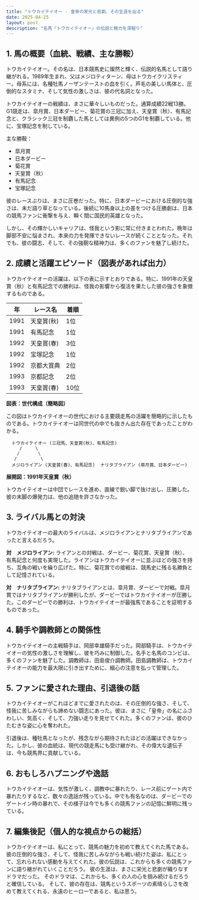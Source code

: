 ```yaml
---
title: "トウカイテイオー - 皇帝の栄光と悲劇、その生涯を辿る"
date: 2025-04-25
layout: post
description: "名馬『トウカイテイオー』の伝説と魅力を深堀り"
---
```


## 1. 馬の概要（血統、戦績、主な勝鞍）

トウカイテイオー。その名は、日本競馬史に燦然と輝く、伝説的名馬として語り継がれる。1989年生まれ、父はメジロティターン、母はトウカイクリスティー。母系には、名種牡馬ノーザンテーストの血を引く。芦毛の美しい馬体と、圧倒的なスタミナ、そして気性の激しさは、彼の代名詞となった。

トウカイテイオーの戦績は、まさに華々しいものだった。通算成績22戦13勝。G1競走は、皐月賞、日本ダービー、菊花賞の三冠に加え、天皇賞（秋）、有馬記念と、クラシック三冠を制覇した馬としては異例の5つのG1を制覇している。他に、宝塚記念を制している。

主な勝鞍：

* 皐月賞
* 日本ダービー
* 菊花賞
* 天皇賞（秋）
* 有馬記念
* 宝塚記念


彼のレースぶりは、まさに圧巻だった。特に、日本ダービーにおける圧倒的な強さは、未だ語り草となっている。後続に10馬身以上の差をつける圧勝劇は、日本の競馬ファンに衝撃を与え、瞬く間に国民的英雄となった。

しかし、その輝かしいキャリアは、怪我という影に常に付きまとわれた。晩年は脚部不安に悩まされ、本来の力を発揮できないレースが続くこととなった。それでも、彼の闘志、そして、その強靭な精神力は、多くのファンを魅了し続けた。


## 2. 成績と活躍エピソード（図表があれば出力）

トウカイテイオーの活躍は、以下の表に示すとおりである。特に、1991年の天皇賞（秋）と有馬記念での勝利は、怪我の影響から復活を果たした彼の強さを象徴するものである。

| 年 | レース名          | 着順 |
|---|-----------------|-----|
| 1991 | 天皇賞(秋)      | 1位 |
| 1991 | 有馬記念        | 1位 |
| 1992 | 天皇賞(春)      | 3位 |
| 1992 | 宝塚記念        | 1位 |
| 1992 | 京都大賞典      | 2位 |
| 1993 | 京都記念        | 2位 |
| 1993 | 天皇賞(春)      | 10位|


**図表：世代構成（簡略図）**

この図はトウカイテイオーの世代における主要競走馬の活躍を簡略的に示したものである。トウカイテイオーは同世代の中でも抜きん出た存在であったことがわかる。

```
  トウカイテイオー (三冠馬、天皇賞(秋)、有馬記念)
     /     \
    /       \
   /         \
  メジロライアン (天皇賞(春)、有馬記念)  ナリタブライアン (皐月賞、日本ダービー)
```

**展開図：1991年天皇賞（秋）**

トウカイテイオーは中団でレースを進め、直線で鋭い脚で抜け出し、圧勝した。彼の末脚の爆発力は、他の追随を許さなかった。


## 3. ライバル馬との対決

トウカイテイオーの最大のライバルは、メジロライアンとナリタブライアンであったと言えるだろう。

**対　メジロライアン:**  ライアンとの対戦は、ダービー、菊花賞、天皇賞（秋）、有馬記念と何度も実現した。ライアンはトウカイテイオーに並ぶほどの強さを持ち、互角の戦いを繰り広げた。特に、菊花賞での接戦は、競馬史に残る名勝負として記憶されている。

**対　ナリタブライアン:**  ナリタブライアンとは、皐月賞、ダービーで対戦。皐月賞ではナリタブライアンが勝利したが、ダービーではトウカイテイオーが圧勝した。このダービーでの勝利は、トウカイテイオーが最強馬であることを証明するものであった。


## 4. 騎手や調教師との関係性

トウカイテイオーの主戦騎手は、岡部幸雄騎手だった。岡部騎手は、トウカイテイオーの気性の激しさを理解し、彼を巧みに制御した。名手と名馬のコンビは、多くのファンを魅了した。調教師は、田島俊介調教師。田島調教師は、トウカイテイオーの能力を最大限に引き出すために、細心の注意を払って管理した。


## 5. ファンに愛された理由、引退後の話

トウカイテイオーがこれほどまでに愛されたのは、その圧倒的な強さ、そして、怪我に苦しみながらも諦めない闘志にあった。彼は、まさに「皇帝」の名にふさわしい、気高く、そして、力強い走りを見せてくれた。多くのファンは、彼のひたむきな姿に心を奪われた。

引退後は、種牡馬となったが、残念ながら期待されたほどの活躍はできなかった。しかし、彼の血統は、現代の競走馬にも受け継がれ、その偉大な遺伝子は、今も競馬界に貢献している。


## 6. おもしろハプニングや逸話

トウカイテイオーは、気性が激しく、調教中に暴れたり、レース前にゲート内で暴れたりするなど、数々の逸話が残っている。中でも有名なのは、ダービーでのゲートイン時の暴れで、その様子は今でも多くの競馬ファンの記憶に鮮明に残っている。


## 7. 編集後記（個人的な視点からの総括）

トウカイテイオーは、私にとって、競馬の魅力を初めて教えてくれた馬である。彼の圧倒的な強さ、そして、怪我に苦しみながらも戦い続けた姿は、私にとって、忘れられない感動を与えてくれた。彼の伝説は、これからも多くの競馬ファンに語り継がれていくことだろう。  彼の生涯は、まさに栄光と悲劇が織りなすドラマだった。  そのドラマは、これからも、多くの人の心を掴み続けるだろうと確信している。  そして、彼の存在は、競馬というスポーツの素晴らしさを改めて教えてくれる、永遠のヒーローであると、私は思う。
